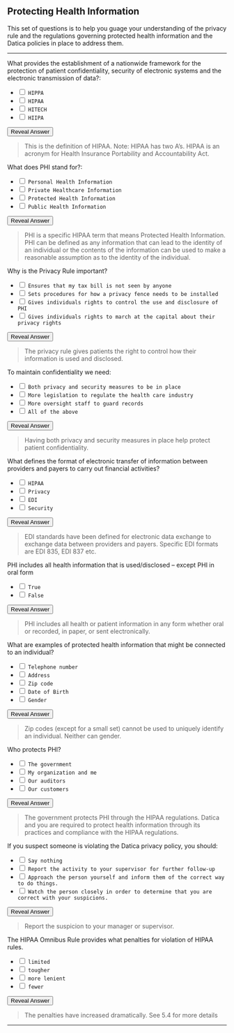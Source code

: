## Protecting Health Information

This set of questions is to help you guage your understanding of the privacy rule and the regulations governing protected health information and the Datica policies in place to address them.

---

What provides the establishment of a nationwide framework for the protection of patient confidentiality, security of electronic systems and the electronic transmission of data?:

- <input type="checkbox"> `HIPPA`
- <input type="checkbox"> `HIPAA`
- <input type="checkbox"> `HITECH`
- <input type="checkbox"> `HIIPA`

<div class="reveal-answer">
	<button class="button">Reveal Answer</button>
	<blockquote><p>This is the definition of HIPAA. Note: HIPAA has two A’s. HIPAA is an acronym for Health Insurance Portability and Accountability Act.
</p></blockquote>
</div>

What does PHI stand for?:

- <input type="checkbox"> `Personal Health Information`
- <input type="checkbox"> `Private Healthcare Information`
- <input type="checkbox"> `Protected Health Information`
- <input type="checkbox"> `Public Health Information`

<div class="reveal-answer">
	<button class="button">Reveal Answer</button>
	<blockquote><p>PHI is a specific HIPAA term that means Protected Health Information. PHI can be defined as any information that can lead to the identity of an individual or the contents of the information can be used to make a reasonable assumption as to the identity of the individual.</p></blockquote>
</div>

Why is the Privacy Rule important?

- <input type="checkbox"> `Ensures that my tax bill is not seen by anyone`
- <input type="checkbox"> `Sets procedures for how a privacy fence needs to be installed`
- <input type="checkbox"> `Gives individuals rights to control the use and disclosure of PHI`
- <input type="checkbox"> `Gives individuals rights to march at the capital about their privacy rights`

<div class="reveal-answer">
	<button class="button">Reveal Answer</button>
	<blockquote><p>The privacy rule gives patients the right to control how their information is used and disclosed.</p></blockquote>
</div>

To maintain confidentiality we need:

- <input type="checkbox"> `Both privacy and security measures to be in place`
- <input type="checkbox"> `More legislation to regulate the health care industry`
- <input type="checkbox"> `More oversight staff to guard records`
- <input type="checkbox"> `All of the above`

<div class="reveal-answer">
	<button class="button">Reveal Answer</button>
	<blockquote><p>Having both privacy and security measures in place help protect patient confidentiality.</p></blockquote>
</div>

What defines the format of electronic transfer of information between providers and payers to carry out financial activities?

- <input type="checkbox"> `HIPAA`
- <input type="checkbox"> `Privacy`
- <input type="checkbox"> `EDI`
- <input type="checkbox"> `Security`

<div class="reveal-answer">
	<button class="button">Reveal Answer</button>
	<blockquote><p>EDI standards have been defined for electronic data exchange to exchange data between providers and payers. Specific EDI formats are EDI 835, EDI 837 etc.</p></blockquote>
</div>

PHI includes all health information that is used/disclosed – except PHI in oral form

- <input type="checkbox"> `True`
- <input type="checkbox"> `False`

<div class="reveal-answer">
	<button class="button">Reveal Answer</button>
	<blockquote><p>PHI includes all health or patient information in any form whether oral or recorded, in paper, or sent electronically.</p></blockquote>
</div>

What are examples of protected health information that might be connected to an individual?

- <input type="checkbox"> `Telephone number`
- <input type="checkbox"> `Address`
- <input type="checkbox"> `Zip code`
- <input type="checkbox"> `Date of Birth`
- <input type="checkbox"> `Gender`

<div class="reveal-answer">
	<button class="button">Reveal Answer</button>
	<blockquote><p>Zip codes (except for a small set) cannot be used to uniquely identify an individual. Neither can gender.</p></blockquote>
</div>

Who protects PHI?

- <input type="checkbox"> `The government`
- <input type="checkbox"> `My organization and me`
- <input type="checkbox"> `Our auditors`
- <input type="checkbox"> `Our customers`

<div class="reveal-answer">
	<button class="button">Reveal Answer</button>
	<blockquote><p>The government protects PHI through the HIPAA regulations. Datica and you are required to protect health information through its practices and compliance with the HIPAA regulations.</p></blockquote>
</div>

If you suspect someone is violating the Datica privacy policy, you should:

- <input type="checkbox"> `Say nothing`
- <input type="checkbox"> `Report the activity to your supervisor for further follow-up`
- <input type="checkbox"> `Approach the person yourself and inform them of the correct way to do things.`
- <input type="checkbox"> `Watch the person closely in order to determine that you are correct with your suspicions.`

<div class="reveal-answer">
	<button class="button">Reveal Answer</button>
	<blockquote><p>Report the suspicion to your manager or supervisor.</p></blockquote>
</div>

The HIPAA Omnibus Rule provides what penalties for violation of HIPAA rules.

- <input type="checkbox"> `limited`
- <input type="checkbox"> `tougher`
- <input type="checkbox"> `more lenient`
- <input type="checkbox"> `fewer`

<div class="reveal-answer">
	<button class="button">Reveal Answer</button>
	<blockquote><p>The penalties have increased dramatically. See 5.4 for more details</p></blockquote>
</div>

----
